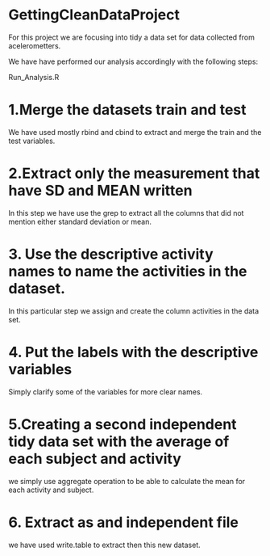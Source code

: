 # GettingCleanDataProject

For this project we are focusing into tidy a data set for data collected from acelerometters.

We have have performed our analysis accordingly with the following steps:

Run_Analysis.R

# 1.Merge the datasets train and test

We have used mostly rbind and cbind to extract and merge the train and the test variables.

# 2.Extract only the measurement that have SD and MEAN written
In this step we have use the grep to extract all the columns that did not mention either standard deviation or mean.

# 3. Use the descriptive activity names to name the activities in the dataset.
In this particular step we assign and create the column activities in the data set.

# 4. Put the labels with the descriptive variables
Simply clarify some of the variables for more clear names.

# 5.Creating a second independent tidy data set with the average of each subject and activity
we simply use aggregate operation to be able to calculate the mean for each activity and subject.

# 6. Extract as and independent file
we have used write.table to extract then this new dataset.


